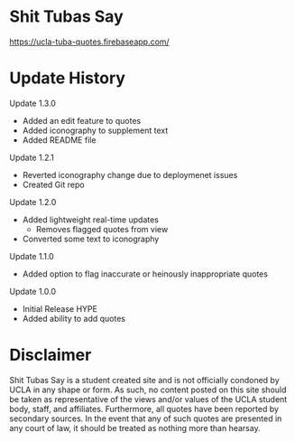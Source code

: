 # Shit Tubas Say
https://ucla-tuba-quotes.firebaseapp.com/

# Update History

Update 1.3.0
* Added an edit feature to quotes
* Added iconography to supplement text
* Added README file

Update 1.2.1
* Reverted iconography change due to deploymenet issues
* Created Git repo

Update 1.2.0
* Added lightweight real-time updates
	* Removes flagged quotes from view
* Converted some text to iconography

Update 1.1.0
* Added option to flag inaccurate or heinously inappropriate quotes

Update 1.0.0
* Initial Release HYPE
* Added ability to add quotes

# Disclaimer
Shit Tubas Say is a student created site and is not officially condoned by UCLA in any shape or form. As such, no content posted on this site should be taken as representative of the views and/or values of the UCLA student body, staff, and affiliates. Furthermore, all quotes have been reported by secondary sources. In the event that any of such quotes are presented in any court of law, it should be treated as nothing more than hearsay.
